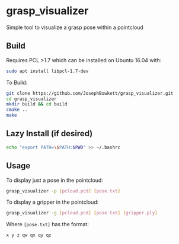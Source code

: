 # grasp_visualizer
Simple tool to visualize a grasp pose within a pointcloud

## Build

Requires PCL >1.7 which can be installed on Ubuntu 16.04 with:
```bash
sudo apt install libpcl-1.7-dev
```
To Build:
```bash
git clone https://github.com/JosephBowkett/grasp_visualizer.git
cd grasp_visualizer
mkdir build && cd build
cmake ..
make
```
## Lazy Install (if desired)

```bash
echo "export PATH=\$PATH:$PWD" >> ~/.bashrc
```

## Usage

To display just a pose in the pointcloud:
```bash
grasp_visualizer -p [pcloud.pcd] [pose.txt]
```

To display a gripper in the pointcloud:
```bash
grasp_visualizer -g [pcloud.pcd] [pose.txt] [gripper.ply]
```

Where `[pose.txt]` has the format:
```bash
x y z qw qx qy qz
```